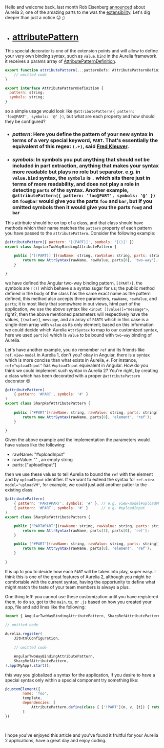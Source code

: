 Hello and welcome back, last month Rob Eisenberg [announced](https://aurelia.io/blog/2019/10/31/aurelia-vnext-2019-fall-update/) about Aurelia 2; one of the amazing parts to me was the [extensibility](https://aurelia.io/blog/2019/10/31/aurelia-vnext-2019-fall-update/#extensibility). Let's dig deeper than just a notice :wink: ;)

* # [attributePattern](https://github.com/aurelia/aurelia/blob/master/packages/jit/src/attribute-pattern.ts#L443)

This special decorator is one of the extension points and will allow to define your very own binding syntax, such as `value.bind` in the Aurelia framework. it receives a params array of [AttributePatternDefinition](https://github.com/aurelia/aurelia/blob/master/packages/jit/src/attribute-pattern.ts#L4).

<!-- more -->

```js
export function attributePattern(...patternDefs: AttributePatternDefinition[]){
    // omitted code
}
```

```js
export interface AttributePatternDefinition {
  pattern: string;
  symbols: string;
}
```

so a simple usage would look like `@attributePattern({ pattern: 'foo@PART', symbols: '@' })`, but what are each property and how should they be configured?

* ### _pattern_: Here you define the pattern of your new syntax in terms of a very special keyword, `PART`. That's essentially the equivalent of this regex: `(.+)`, said [Fred Kleuver](https://github.com/fkleuver).

* ### _symbols_: In symbols you put anything that should not be included in part extraction, anything that makes your syntax more readable but plays no role but separator. **e.g.** in `value.bind` syntax, the `symbols` is `.` which sits there just in terms of more readability, and does not play a role in detecting `parts` of the syntax. Another example, `@attributePattern({ pattern: 'foo@PART', symbols: '@' })` on `foo@bar` would give you the parts `foo` and `bar`, but if you omitted symbols then it would give you the parts `foo@` and `bar`



This attribute should be on top of a class, and that class should have methods which their name matches the `pattern` property of each pattern you have passed to the `attributePattern`. Consider the following example:

```js
@attributePattern({ pattern: '[(PART)]', symbols: '[()]' })
export class AngularTwoWayBindingAttributePattern {

    public ['[(PART)]'](rawName: string, rawValue: string, parts: string[]): AttrSyntax {
        return new AttrSyntax(rawName, rawValue, parts[0], 'two-way');
    }

}
```

we have defined the Angular two-way binding pattern, `[(PART)]`, the symbols are `[()]` which behave s a syntax sugar for us; the public method defined in the body of the class has the same exact name as the pattern defined, this method also accepts three parameters, `rawName`, `rawValue`, and `parts`; it is most likely that somewhere in out views, html part of the application, we use the above syntax like `<input [(value)]="message">`, right?, then the above mentioned parameters will respectively have the values, `[(value)]`, `message`, and an array of `PARTS` which in this case is a single-item array with `value` as its only element; based on this information we could decide which Aurelia `AttrSyntax` to map to our customized syntax, here we used `part[0]` which is `value` to be bound with `two-way` binding of Aurelia.

Let's have another example, you do remember `ref` and its friends like `ref.view-model` in Aurelia 1, don't you? okay in Angular, there is a syntax which is more concise than what exists in Aurelia, `#`. For instance, `ref="uploadInput"` has `#uploadInput` equivalent in Angular. How do you think we could implement such syntax in Aurelia 2? You're right, by creating a class which has been decorated with a proper `@attributePattern` decorator :wink:

```js
@attributePattern(
    { pattern: '#PART', symbols: '#' }
)
export class SharpRefAttributePattern {
    
    public ['#PART'](rawName: string, rawValue: string, parts: string[]): AttrSyntax {
        return new AttrSyntax(rawName, parts[0], 'element', 'ref');
    }

}
```

Given the above example and the implementation the parameters would have values like the following:

* rawName: "#uploadInput"
* rawValue: "" , an empty string
* parts: ["uploadInput"]

then we use these values to tell Aurelia to bound the `ref` with the element and by `uploadInput` identifier. If we want to extend the syntax for `ref.view-model="uploadVM"`, for example, we could just add another patter to the existing class: 

```js
@attributePattern(
    { pattern: 'PART#PART', symbols: '#' }, // e.g. view-model#uploadVM
    { pattern: '#PART', symbols: '#' }      // e.g. #uploadInput
)
export class SharpRefAttributePattern {

    public ['PART#PART'](rawName: string, rawValue: string, parts: string[]): AttrSyntax {
        return new AttrSyntax(rawName, parts[1], parts[0], 'ref');
    }

    public ['#PART'](rawName: string, rawValue: string, parts: string[]): AttrSyntax {
        return new AttrSyntax(rawName, parts[0], 'element', 'ref');
    }
    
}
```

It is up to you to decide how each `PART` will be taken into play, super easy. I think this is one of the great features of Aurelia 2, although you might be comfortable with the current syntax, having the opportunity to define what might match the taste of your team members is always a plus.

One thing left! you cannot use these customization until you have registered them, to do so, got to the `main.ts`, or `.js` based on how you created your app, file and add lines like the following: 

```js
import { AngularTwoWayBindingAttributePattern, SharpRefAttributePattern } from './my-sample';

// omitted code
    
Aurelia.register(
    JitHtmlConfiguration, 
    
    // omitted code

    AngularTwoWayBindingAttributePattern, 
    SharpRefAttributePattern,
).app(MyApp).start();

```

this way you globalized a syntax for the application, if you desire to have a special syntax only within a special component try something like: 

```js
@customElement({ 
        name: 'foo',
        template, 
        dependencies: [
            AttributePattern.define(class { ['!PART'](n, v, [t]) { return new AttrSyntax(n, v, t, 'bind') } }
        ] 
})  
```
<br />

I hope you've enjoyed this article and you've found it fruitful for your Aurelia 2 applications, have a great day and enjoy coding.